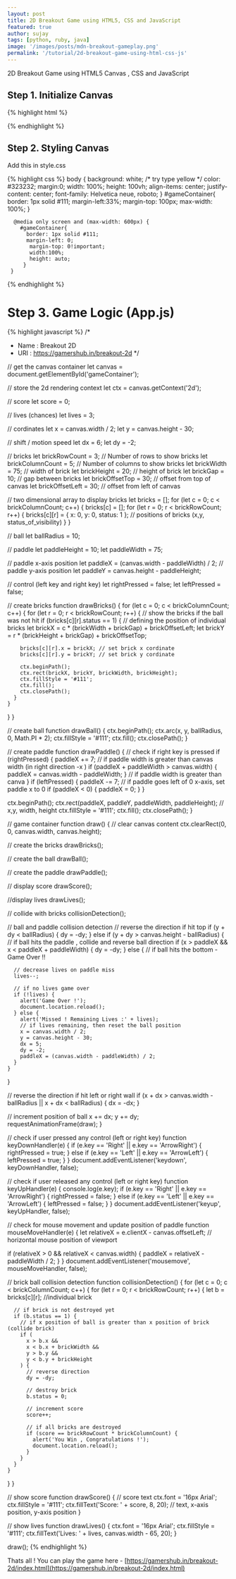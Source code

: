 ```yaml
---
layout: post
title: 2D Breakout Game using HTML5, CSS and JavaScript
featured: true
author: sujay
tags: [python, ruby, java]
image: '/images/posts/mdn-breakout-gameplay.png'
permalink: '/tutorial/2d-breakout-game-using-html-css-js'
---
```



2D Breakout Game using HTML5 Canvas , CSS and JavaScript

## Step 1. Initialize Canvas

{% highlight html %}
<html>
  <head>
    <title>Gamershub - Breakout 2D</title>
    <link rel="stylesheet" type="text/css" href="style.css"/>
   </head>
  <body>
     <canvas id="gameContainer" width="480" height="320"></canvas>
    <script src="app.js"></script>
  </body>
</html>
{% endhighlight %}

## Step 2. Styling Canvas

Add this in style.css

{% highlight css %}
      body {
        background: white; /* try type yellow */
        color: #323232;
        margin:0;
        width: 100%;
        height: 100vh;
        align-items: center;
        justify-content: center;
        font-family: Helvetica neue, roboto;
      }
      #gameContainer{
          border: 1px solid #111;
          margin-left:33%;
          margin-top: 100px;
          max-width: 100%;
      }


      @media only screen and (max-width: 600px) {
        #gameContainer{
          border: 1px solid #111;
          margin-left: 0;
           margin-top: 0!important;
           width:100%;
           height: auto;
         }
     }
{% endhighlight %}

# Step 3. Game Logic (App.js)

{% highlight javascript %}
/*
* Name : Breakout 2D
* URI : https://gamershub.in/breakout-2d
*/


// get the canvas container
let canvas = document.getElementById('gameContainer');

// store the 2d rendering context
let ctx = canvas.getContext('2d');

// score
let score = 0;

// lives (chances)
let lives = 3;

// cordinates
let x = canvas.width / 2;
let y = canvas.height - 30;

// shift / motion speed
let dx = 6;
let dy = -2;

// bricks
let brickRowCount = 3; // Number of rows to show bricks
let brickColumnCount = 5; // Number of columns to show bricks
let brickWidth = 75; // width of brick
let brickHeight = 20; // height of brick
let brickGap = 10; // gap between bricks
let brickOffsetTop = 30; // offset from top of canvas
let brickOffsetLeft = 30; // offset from left of canvas

// two dimensional array to display bricks
let bricks = [];
for (let c = 0; c < brickColumnCount; c++) {
  bricks[c] = [];
  for (let r = 0; r < brickRowCount; r++) {
    bricks[c][r] = { x: 0, y: 0, status: 1 }; // positions of bricks (x,y, status_of_visibility)
  }
}

// ball
let ballRadius = 10;

// paddle
let paddleHeight = 10;
let paddleWidth = 75;

// paddle x-axis position
let paddleX = (canvas.width - paddleWidth) / 2;
// paddle y-axis position
let paddleY = canvas.height - paddleHeight;

// control (left key and right key)
let rightPressed = false;
let leftPressed = false;

// create bricks
function drawBricks() {
  for (let c = 0; c < brickColumnCount; c++) {
    for (let r = 0; r < brickRowCount; r++) {
      // show the bricks if the ball was not hit
      if (bricks[c][r].status == 1) {
        // defining the position of individual bricks
        let brickX = c * (brickWidth + brickGap) + brickOffsetLeft;
        let brickY = r * (brickHeight + brickGap) + brickOffsetTop;

        bricks[c][r].x = brickX; // set brick x cordinate
        bricks[c][r].y = brickY; // set brick y cordinate

        ctx.beginPath();
        ctx.rect(brickX, brickY, brickWidth, brickHeight);
        ctx.fillStyle = '#111';
        ctx.fill();
        ctx.closePath();
      }
    }
  }
}

// create ball
function drawBall() {
  ctx.beginPath();
  ctx.arc(x, y, ballRadius, 0, Math.PI * 2);
  ctx.fillStyle = '#111';
  ctx.fill();
  ctx.closePath();
}

// create paddle
function drawPaddle() {
  // check if right key is pressed
  if (rightPressed) {
    paddleX += 7;
    // if paddle width is greater than canvas width (in right direction -x )
    if (paddleX + paddleWidth > canvas.width) {
      paddleX = canvas.width - paddleWidth;
    }
    // if paddle width is greater than canva
  }
  if (leftPressed) {
    paddleX -= 7;
    // if paddle goes left of 0 x-axis, set paddle x to 0
    if (paddleX < 0) {
      paddleX = 0;
    }
  }

  ctx.beginPath();
  ctx.rect(paddleX, paddleY, paddleWidth, paddleHeight); // x,y, width, height
  ctx.fillStyle = '#111';
  ctx.fill();
  ctx.closePath();
}

// game container
function draw() {
  // clear canvas content
  ctx.clearRect(0, 0, canvas.width, canvas.height);

  // create the bricks
  drawBricks();

  // create the ball
  drawBall();

  // create the paddle
  drawPaddle();

  // display score
  drawScore();

  //display lives
  drawLives();

  // collide with bricks
  collisionDetection();

  // ball and paddle collision detection
  // reverse the direction if hit top
  if (y + dy < ballRadius) {
    dy = -dy;
  } else if (y + dy > canvas.height - ballRadius) {
    // if ball hits the paddle , collide and reverse ball direction
    if (x > paddleX && x < paddleX + paddleWidth) {
      dy = -dy;
    } else {
      // if ball hits the bottom - Game Over !!

      // decrease lives on paddle miss
      lives--;

      // if no lives game over
      if (!lives) {
        alert('Game Over !');
        document.location.reload();
      } else {
        alert('Missed ! Remaining Lives :' + lives);
        // if lives remaining, then reset the ball position
        x = canvas.width / 2;
        y = canvas.height - 30;
        dx = 5;
        dy = -2;
        paddleX = (canvas.width - paddleWidth) / 2;
      }
    }
  }

  // reverse the direction if hit  left or right wall
  if (x + dx > canvas.width - ballRadius || x + dx < ballRadius) {
    dx = -dx;
  }

  // increment position of ball
  x += dx;
  y += dy;
  requestAnimationFrame(draw);
}

// check if user pressed any control (left or right key)
function keyDownHandler(e) {
  if (e.key == 'Right' || e.key == 'ArrowRight') {
    rightPressed = true;
  } else if (e.key == 'Left' || e.key == 'ArrowLeft') {
    leftPressed = true;
  }
}
document.addEventListener('keydown', keyDownHandler, false);

// check if user released any control (left or right key)
function keyUpHandler(e) {
  console.log(e.key);
  if (e.key == 'Right' || e.key == 'ArrowRight') {
    rightPressed = false;
  } else if (e.key == 'Left' || e.key == 'ArrowLeft') {
    leftPressed = false;
  }
}
document.addEventListener('keyup', keyUpHandler, false);

// check for mouse movement and update position of paddle
function mouseMoveHandler(e) {
  let relativeX = e.clientX - canvas.offsetLeft; // horizontal mouse position of viewport

  if (relativeX > 0 && relativeX < canvas.width) {
    paddleX = relativeX - paddleWidth / 2;
  }
}
document.addEventListener('mousemove', mouseMoveHandler, false);

// brick ball collision detection
function collisionDetection() {
  for (let c = 0; c < brickColumnCount; c++) {
    for (let r = 0; r < brickRowCount; r++) {
      let b = bricks[c][r]; //individual brick

      // if brick is not destroyed yet
      if (b.status == 1) {
        // if x position of ball is greater than x position of brick (collide brick)
        if (
          x > b.x &&
          x < b.x + brickWidth &&
          y > b.y &&
          y < b.y + brickHeight
        ) {
          // reverse direction
          dy = -dy;

          // destroy brick
          b.status = 0;

          // increment score
          score++;

          // if all bricks are destroyed
          if (score == brickRowCount * brickColumnCount) {
            alert('You Win , Congratulations !');
            document.location.reload();
          }
        }
      }
    }
  }
}

// show score
function drawScore() {
  // score text
  ctx.font = '16px Arial';
  ctx.fillStyle = '#111';
  ctx.fillText('Score: ' + score, 8, 20); // text, x-axis position, y-axis position
}

// show lives
function drawLives() {
  ctx.font = '16px Arial';
  ctx.fillStyle = '#111';
  ctx.fillText('Lives: ' + lives, canvas.width - 65, 20);
}

draw();
{% endhighlight %}

Thats all ! You can play the game here - [https://gamershub.in/breakout-2d/index.html](https://gamershub.in/breakout-2d/index.html)
